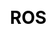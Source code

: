 ---
layout: categories
title: ROS
permalink: /blog/categories/ROS/
social: true
css: blog.css
js: blog.js
---